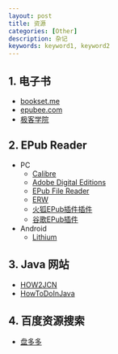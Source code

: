 ```yaml
---
layout: post
title: 资源
categories: [Other]
description: 杂记
keywords: keyword1, keyword2
---
```


## 1. 电子书

+ [bookset.me](https://bookset.me/)
+ [epubee.com](http://cn.epubee.com/)
+ [极客学院](http://wiki.jikexueyuan.com/)

## 2. EPub Reader

+ PC
    + [Calibre](https://calibre-ebook.com/download)
    + [Adobe Digital Editions](https://www.adobe.com/cn/solutions/ebook/digital-editions/download.html)
    + [EPub File Reader](http://file1.softsea.com/File_Management/epubfilereader_setup.exe)
    + [ERW](https://gsf-fl.softonic.com/cdf/7c0/661506d4464d9dd1f24a24e64a0d3ed9b3/ERWsetup.exe?Expires=1536269913&Signature=414fa689ce8654d7a524c1707e3777d22fb378fb&SD_used=&channel=WEB&fdh=no&id_file=d919955c-9a61-11e6-98ca-00163ec9f5fa&instance=softonic_en&type=PROGRAM&url=https://epub-reader-for-windows.en.softonic.com&Filename=ERWsetup.exe)
    + [火狐EPub插件插件](http://mozilla.com.cn/forum.php?mod=viewthread&tid=30356&highlight=epub)
    + [谷歌EPub插件](https://chrome.google.com/webstore/detail/epubreader/jhhclmfgfllimlhabjkgkeebkbiadflb)
+ Android
    + [Lithium](https://pan.baidu.com/s/1tvkmp3zrXbzQmMKvwA-WBw)
    
## 3. Java 网站
 + [HOW2JCN](http://how2j.cn/)
 + [HowToDoInJava](https://howtodoinjava.com/)

## 4. 百度资源搜索
+ [盘多多](http://www.panduoduo.net/)